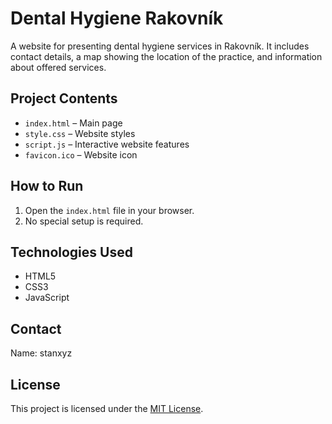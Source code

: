 # Dental Hygiene Rakovník

A website for presenting dental hygiene services in Rakovník. It includes contact details, a map showing the location of the practice, and information about offered services.

## Project Contents

- `index.html` – Main page
- `style.css` – Website styles
- `script.js` – Interactive website features
- `favicon.ico` – Website icon

## How to Run

1. Open the `index.html` file in your browser.
2. No special setup is required.

## Technologies Used

- HTML5
- CSS3
- JavaScript

## Contact

Name: stanxyz  

## License

This project is licensed under the [MIT License](https://opensource.org/licenses/MIT).
